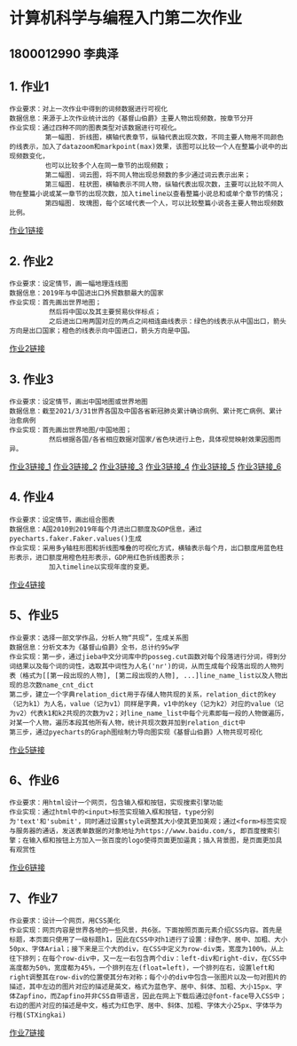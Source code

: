 # 计算机科学与编程入门第二次作业
## 1800012990 李典泽
## 1. 作业1
    作业要求：对上一次作业中得到的词频数据进行可视化
    数据信息：来源于上次作业统计出的《基督山伯爵》主要人物出现频数，按章节分开
    作业实现：通过四种不同的图表类型对该数据进行可视化。
             第一幅图. 折线图，横轴代表章节，纵轴代表出现次数，不同主要人物用不同颜色的线表示，加入了datazoom和markpoint(max)效果，该图可以比较一个人在整篇小说中的出现频数变化，
             也可以比较多个人在同一章节的出现频数；
             第二幅图. 词云图，将不同人物出现总频数的多少通过词云表示出来；
             第三幅图. 柱状图，横轴表示不同人物，纵轴代表出现次数，主要可以比较不同人物在整篇小说或某一章节的出现次数，加入timeline以查看整篇小说总和或单个章节的情况；
             第四幅图. 玫瑰图，每个区域代表一个人，可以比较整篇小说各主要人物出现频数比例。
             
[作业1链接](https://aptx4869ldz.github.io/output/mission_1.html)

## 2. 作业2
    作业要求：设定情节，画一幅地理连线图
    数据信息：2019年与中国进出口外贸数额最大的国家
    作业实现：首先画出世界地图；
              然后将中国以及其主要贸易伙伴标点；
              之后进出口用两国对应的两点之间相连曲线表示：绿色的线表示从中国出口，箭头方向是出口国家；橙色的线表示向中国进口，箭头方向是中国。
              
[作业2链接](https://aptx4869ldz.github.io/output/mission_2.html)

## 3. 作业3
    作业要求：设定情节，画出中国地图或世界地图
    数据信息：截至2021/3/31世界各国及中国各省新冠肺炎累计确诊病例、累计死亡病例、累计治愈病例
    作业实现：首先画出世界地图/中国地图；
              然后根据各国/各省相应数据对国家/省色块进行上色，具体视觉映射效果因图而异。
              
[作业3链接_1](https://aptx4869ldz.github.io/output/mission_3/case_world.html)
[作业3链接_2](https://aptx4869ldz.github.io/output/mission_3/death_world.html)
[作业3链接_3](https://aptx4869ldz.github.io/output/mission_3/recovered_world.html)
[作业3链接_4](https://aptx4869ldz.github.io/output/mission_3/case_china.html)
[作业3链接_5](https://aptx4869ldz.github.io/output/mission_3/death_china.html)
[作业3链接_6](https://aptx4869ldz.github.io/output/mission_3/recovered_china.html)

## 4. 作业4
    作业要求：设定情节，画出组合图表
    数据信息：A国2010到2019年每个月进出口额度及GDP信息，通过pyecharts.faker.Faker.values()生成
    作业实现：采用多y轴柱形图和折线图堆叠的可视化方式，横轴表示每个月，出口额度用蓝色柱形表示，进口额度用橙色柱形表示，GDP用红色折线图表示；
              加入timeline以实现年度的变更。
              
[作业4链接](https://aptx4869ldz.github.io/output/mission_4.html)

## 5、作业5
    作业要求：选择一部文学作品，分析人物“共现”，生成关系图
    数据信息：分析文本为《基督山伯爵》全书，总计约95w字
    作业实现：第一步，通过jieba中文分词库中的posseg.cut函数对每个段落进行分词，得到分词结果以及每个词的词性，选取其中词性为人名('nr')的词，从而生成每个段落出现的人物列表（格式为[[第一段出现的人物], [第二段出现的人物], ...]line_name_list以及人物出现的总次数name_cnt_dict
    第二步，建立一个字典relation_dict用于存储人物共现的关系，relation_dict的key（记为k1）为人名，value（记为v1）同样是字典，v1中的key（记为k2）对应的value（记为v2）代表k1和k2共现的次数为v2；对line_name_list中每个元素即每一段的人物做遍历，对某一个人物，遍历本段其他所有人物，统计共现次数并加到relation_dict中
    第三步，通过pyecharts的Graph图绘制力导向图实现《基督山伯爵》人物共现可视化

[作业5链接](https://aptx4869ldz.github.io/word_co-occurrence/output/关系图-《基督山伯爵》人物.html)

## 6、作业6
    作业要求：用html设计一个网页，包含输入框和按钮，实现搜索引擎功能
    作业实现：通过html中的<input>标签实现输入框和按钮，type分别为'text'和'submit'，同时通过设置style调整其大小使其更加美观；通过<form>标签实现与服务器的通话，发送表单数据的对象地址为https://www.baidu.com/s, 即百度搜索引擎；在输入框和按钮上方加入一张百度的logo使得页面更加逼真；插入背景图，是页面更加具有观赏性
    
[作业6链接](https://aptx4869ldz.github.io/mybaidu/mybaidu.html)

## 7、作业7
    作业要求：设计一个网页，用CSS美化
    作业实现：网页内容是世界各地的一些风景，共6张。下面按照页面元素介绍CSS内容。首先是标题，本页面只使用了一级标题h1，因此在CSS中对h1进行了设置：绿色字、居中、加粗、大小50px、字体Arial；接下来是三个大的div，在CSS中定义为row-div类，宽度为100%，从上往下排列；在每个row-div中，又一左一右包含两个div：left-div和right-div，在CSS中高度都为50%，宽度都为45%，一个排列在左(float=left)，一个排列在右，设置left和right调整其在row-div的位置使其分布对称；每个小的div中包含一张图片以及一句对图片的描述，其中左边的图片对应的描述是英文，格式为蓝色字、居中、斜体、加粗、大小15px、字体Zapfino，而Zapfino并非CSS自带语言，因此在网上下载后通过@font-face导入CSS中；右边的图片对应的描述是中文，格式为红色字、居中、斜体、加粗、字体大小25px、字体华为行楷(STXingkai)
    
[作业7链接](https://aptx4869ldz.github.io/css-design/mywebsite_AS.html)
